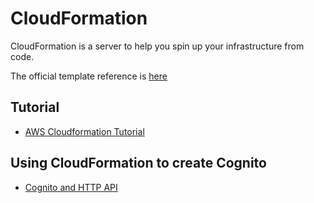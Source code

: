# CloudFormation

CloudFormation is a server to help you spin up your infrastructure from code.

The official template reference is [here](https://docs.aws.amazon.com/AWSCloudFormation/latest/UserGuide/template-reference.html)

## Tutorial
* [AWS Cloudformation Tutorial](https://www.youtube.com/watch?v=fc6tfw2tcGE&list=PL5KTLzN85O4LNGYy-dm1wJ-sKE5l4b5P5)

## Using CloudFormation to create Cognito 

* [Cognito and HTTP API](https://www.youtube.com/watch?v=nBtWCjKd72M&list=PLJo-rJlep0ED198FJnTzhIB5Aut_1vDAd&index=2)